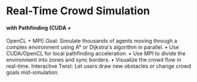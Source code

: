 # Real-Time Crowd Simulation

#### with Pathfinding (CUDA +
OpenCL + MPI)
Goal: Simulate thousands
of agents moving through a
complex environment using A* or
Dijkstra's algorithm in parallel.
• Use CUDA/OpenCL for local
pathfinding acceleration.
• Use MPI to divide the
environment into zones and sync
borders.
• Visualize the crowd flow in
real-time.
Interactive Twist: Let users draw
new obstacles or change crowd
goals mid-simulation.
